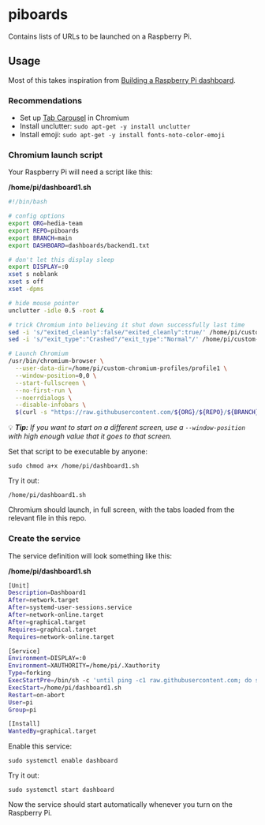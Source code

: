 # piboards

Contains lists of URLs to be launched on a Raspberry Pi.

## Usage

Most of this takes inspiration from [Building a Raspberry Pi dashboard](https://www.aimeerivers.com/2021/08/15/building-a-raspberry-pi-dashboard.html).

### Recommendations

* Set up [Tab Carousel](https://chromewebstore.google.com/detail/tabcarousel/ddldimidiliclngjipajmjjiakhbcohn) in Chromium
* Install unclutter: `sudo apt-get -y install unclutter`
* Install emoji: `sudo apt-get -y install fonts-noto-color-emoji`

### Chromium launch script

Your Raspberry Pi will need a script like this:

**/home/pi/dashboard1.sh**
```bash
#!/bin/bash

# config options
export ORG=hedia-team
export REPO=piboards
export BRANCH=main
export DASHBOARD=dashboards/backend1.txt

# don't let this display sleep
export DISPLAY=:0
xset s noblank
xset s off
xset -dpms

# hide mouse pointer
unclutter -idle 0.5 -root &

# trick Chromium into believing it shut down successfully last time
sed -i 's/"exited_cleanly":false/"exited_cleanly":true/' /home/pi/custom-chromium-profiles/profile1/Default/Preferences
sed -i 's/"exit_type":"Crashed"/"exit_type":"Normal"/' /home/pi/custom-chromium-profiles/profile1/Default/Preferences

# Launch Chromium 
/usr/bin/chromium-browser \
  --user-data-dir=/home/pi/custom-chromium-profiles/profile1 \
  --window-position=0,0 \
  --start-fullscreen \
  --no-first-run \
  --noerrdialogs \
  --disable-infobars \
  $(curl -s "https://raw.githubusercontent.com/${ORG}/${REPO}/${BRANCH}/${DASHBOARD}") &
```

💡 ***Tip:** If you want to start on a different screen, use a `--window-position` with high enough value that it goes to that screen.*

Set that script to be executable by anyone:

    sudo chmod a+x /home/pi/dashboard1.sh

Try it out:

    /home/pi/dashboard1.sh

Chromium should launch, in full screen, with the tabs loaded from the relevant file in this repo.

### Create the service

The service definition will look something like this:

**/home/pi/dashboard1.sh**
```bash
[Unit]
Description=Dashboard1
After=network.target
After=systemd-user-sessions.service
After=network-online.target
After=graphical.target
Requires=graphical.target
Requires=network-online.target

[Service]
Environment=DISPLAY=:0
Environment=XAUTHORITY=/home/pi/.Xauthority
Type=forking
ExecStartPre=/bin/sh -c 'until ping -c1 raw.githubusercontent.com; do sleep 1; done;'
ExecStart=/home/pi/dashboard1.sh
Restart=on-abort
User=pi
Group=pi

[Install]
WantedBy=graphical.target
```

Enable this service:

    sudo systemctl enable dashboard

Try it out:

    sudo systemctl start dashboard

Now the service should start automatically whenever you turn on the Raspberry Pi.
